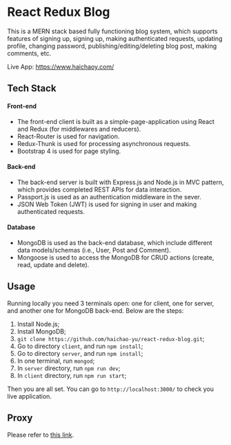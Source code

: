 # React Redux Blog

This is a MERN stack based fully functioning blog system, which supports features of signing up, signing up, making authenticated requests, updating profile, changing password, publishing/editing/deleting blog post, making comments, etc.

Live App: https://www.haichaoy.com/

## Tech Stack

#### Front-end

* The front-end client is built as a simple-page-application using React and Redux (for middlewares and reducers).
* React-Router is used for navigation.
* Redux-Thunk is used for processing asynchronous requests.
* Bootstrap 4 is used for page styling.

#### Back-end

* The back-end server is built with Express.js and Node.js in MVC pattern, which provides completed REST APIs for data interaction.
* Passport.js is used as an authentication middleware in the sever.
* JSON Web Token (JWT) is used for signing in user and making authenticated requests.

#### Database

* MongoDB is used as the back-end database, which include different data models/schemas (i.e., User, Post and Comment).
* Mongoose is used to access the MongoDB for CRUD actions (create, read, update and delete).

## Usage

Running locally you need 3 terminals open: one for client, one for server, and another one for MongoDB back-end. Below are the steps:

1. Install Node.js;
2. Install MongoDB;
3. `git clone https://github.com/haichao-yu/react-redux-blog.git`;
4. Go to directory `client`, and run `npm install`;
5. Go to directory `server`, and run `npm install`;
6. In one terminal, run `mongod`;
7. In `server` directory, run `npm run dev`;
8. In `client` directory, run `npm run start`;

Then you are all set. You can go to `http://localhost:3000/` to check you live application.

## Proxy

Please refer to [this link](https://github.com/facebook/create-react-app/blob/master/packages/react-scripts/template/README.md#proxying-api-requests-in-development).
